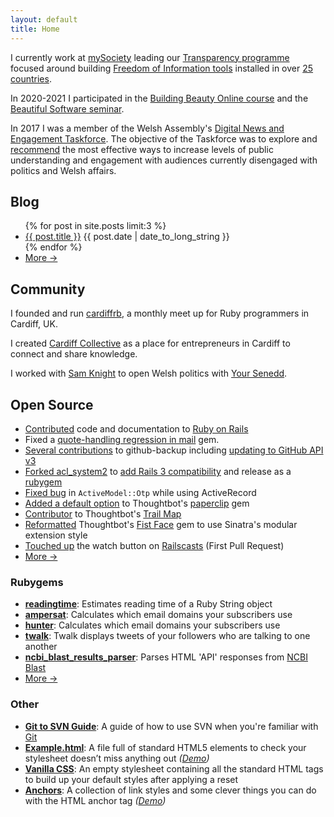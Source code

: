 ```yaml
---
layout: default
title: Home
---
```


I currently work at [mySociety](http://www.mysociety.org) leading our [Transparency programme](https://www.mysociety.org/transparency) focused around building [Freedom of Information tools](https://www.whatdotheyknow.com/) installed in over [25 countries](http://alaveteli.org/deployments/).

<p>In 2020-2021 I participated in the <a href="/building-beauty">Building Beauty Online course</a> and the <a href="/building-beauty">Beautiful Software seminar</a>.</p>

In 2017 I was a member of the Welsh Assembly's [Digital News and Engagement Taskforce](https://senedd.wales/senedd-now/news/leighton-andrews-to-head-up-digital-news-and-information-taskforce/). The objective of the Taskforce was to explore and [recommend](https://senedd.wales/senedd-now/news/assembly-encouraged-to-look-beyond-conventional-media-to-reach-people-in-wales-digital-taskforce-launches-creating-a-digital-dialogue-report/) the most effective ways to increase levels of public understanding and engagement with audiences currently disengaged with politics and Welsh affairs.

## Blog

<ul>
  {% for post in site.posts limit:3 %}
  <li>
    <a href="{{ post.url }}">{{ post.title }}</a>
    <time datetime="{{ post.date | date_to_xmlschema }}" class="posted-on minor-note">
      {{ post.date | date_to_long_string }}
    </time>
  </li>
  {% endfor %}

  <li><a href="/blog">More &rarr;</a></li>
</ul>

## Community

I founded and run [cardiffrb](http://cardiffrb.com), a monthly meet up for Ruby programmers in Cardiff, UK.

I created [Cardiff Collective](http://web.archive.org/web/20140212012139/http://collective.cardiffstart.com/) as a place for entrepreneurs in Cardiff to connect and share knowledge.

I worked with [Sam Knight](https://www.samknight.co.uk) to open Welsh politics with [Your Senedd](https://web.archive.org/web/20171020022609/http://yoursenedd.wales/).

## Open Source

- [Contributed](http://contributors.rubyonrails.org/contributors/gareth-rees/commits) code and documentation to [Ruby on Rails](http://rubyonrails.org)
- Fixed a [quote-handling regression in mail](https://github.com/mikel/mail/pull/1023) gem.
- [Several contributions](https://github.com/ddollar/github-backup/commits?author=garethrees) to github-backup including [updating to GitHub API v3](https://github.com/ddollar/github-backup/pull/8)
- [Forked acl_system2](https://github.com/boxuk/acl_system2) to [add Rails 3 compatibility](https://github.com/boxuk/acl_system2/pull/5) and release as a [rubygem](https://rubygems.org/gems/acl_system2)
- [Fixed bug](https://github.com/heapsource/active_model_otp/pull/27) in `ActiveModel::Otp` while using ActiveRecord
- [Added a default option](https://github.com/thoughtbot/paperclip/pull/1061) to Thoughtbot's [paperclip](https://github.com/thoughtbot/paperclip) gem
- [Contributor](https://github.com/thoughtbot/trail-map/graphs/contributors) to Thoughtbot's [Trail Map](https://github.com/thoughtbot/trail-map)
- [Reformatted](https://github.com/thoughtbot/fistface/pull/2) Thoughtbot's [Fist Face](https://github.com/thoughtbot/fistface) gem to use Sinatra's modular extension style
- [Touched up](https://github.com/ryanb/railscasts/pull/10) the watch button on [Railscasts](http://railscasts.com) <span class="minor-note">(First Pull Request)</span>
- [More &rarr;](https://github.com/garethrees?tab=contributions&period=monthly)

### Rubygems

- [**readingtime**](http://rubygems.org/gems/readingtime): Estimates reading time of a Ruby String object
- [**ampersat**](http://rubygems.org/gems/ampersat): Calculates which email domains your subscribers use
- [**hunter**](http://rubygems.org/gems/hunter): Calculates which email domains your subscribers use
- [**twalk**](http://rubygems.org/gems/twalk): Twalk displays tweets of your followers who are talking to one another
- [**ncbi_blast_results_parser**](https://rubygems.org/gems/ncbi_blast_results_parser): Parses HTML 'API' responses from [NCBI Blast](http://blast.ncbi.nlm.nih.gov/Blast.cgi)
- [More &rarr;](http://rubygems.org/profiles/garethrees)

### Other

- [**Git to SVN Guide**](https://github.com/garethrees/git-to-svn-guide): A guide of how to use SVN when you're familiar with [Git](http://git-scm.org)
- [**Example.html**](http://github.com/garethrees/example.html): A file full of standard HTML5 elements to check your stylesheet doesn’t miss anything out _([Demo](http://garethrees.github.com/example.html))_
- [**Vanilla CSS**](http://github.com/garethrees/vanillacss): An empty stylesheet containing all the standard HTML tags to build up your default styles after applying a reset
- [**Anchors**](http://github.com/garethrees/anchors): A collection of link styles and some clever things you can do with the HTML anchor tag _([Demo](http://garethrees.github.com/anchors))_

